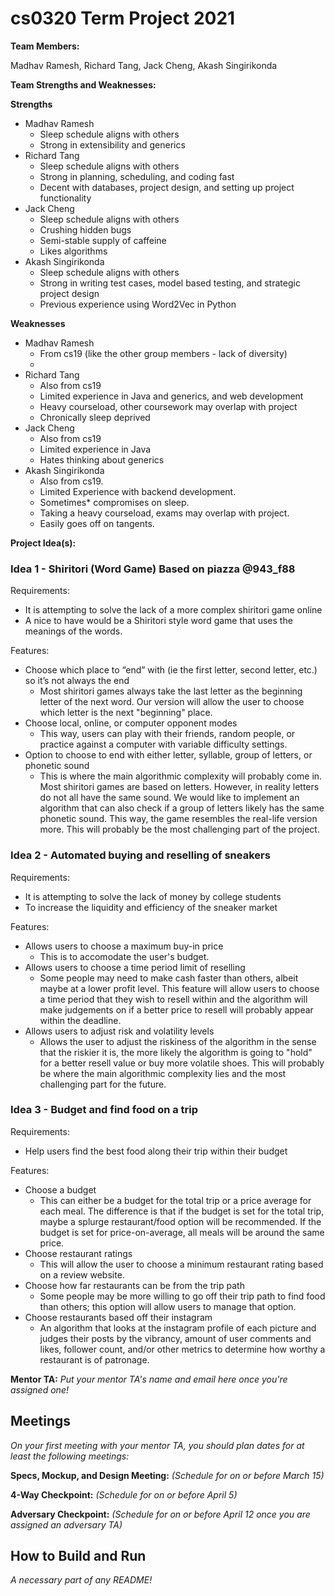# cs0320 Term Project 2021

**Team Members:** 

Madhav Ramesh, Richard Tang, Jack Cheng, Akash Singirikonda

**Team Strengths and Weaknesses:** 

**Strengths**  
* Madhav Ramesh
  - Sleep schedule aligns with others
  - Strong in extensibility and generics
* Richard Tang
  - Sleep schedule aligns with others
  - Strong in planning, scheduling, and coding fast
  - Decent with databases, project design, and setting up project functionality
* Jack Cheng
  * Sleep schedule aligns with others
  * Crushing hidden bugs
  * Semi-stable supply of caffeine
  * Likes algorithms
* Akash Singirikonda
  - Sleep schedule aligns with others
  - Strong in writing test cases, model based testing, and strategic project design
  - Previous experience using Word2Vec in Python

**Weaknesses**
* Madhav Ramesh
  - From cs19 (like the other group members - lack of diversity) 
  -
* Richard Tang
  - Also from cs19
  - Limited experience in Java and generics, and web development
  - Heavy courseload, other coursework may overlap with project
  - Chronically sleep deprived
* Jack Cheng
  * Also from cs19
  * Limited experience in Java
  * Hates thinking about generics
* Akash Singirikonda
  * Also from cs19.
  * Limited Experience with backend development.
  * Sometimes* compromises on sleep.
  * Taking a heavy courseload, exams may overlap with project.
  * Easily goes off on tangents.

**Project Idea(s):** 

### Idea 1 - Shiritori (Word Game) Based on piazza @943_f88
Requirements:
- It is attempting to solve the lack of a more complex shiritori game online
- A nice to have would be a Shiritori style word game that uses the meanings of the words.

Features:
- Choose which place to “end” with (ie the first letter, second letter, etc.) so it’s not always the end
  - Most shiritori games always take the last letter as the beginning letter of the next word. Our version will allow the user to choose which letter is the next "beginning" place.
- Choose local, online, or computer opponent modes
  - This way, users can play with their friends, random people, or practice against a computer with variable difficulty settings.
- Option to choose to end with either letter, syllable, group of letters, or phonetic sound
  - This is where the main algorithmic complexity will probably come in. Most shiritori games are based on letters. However, in reality letters do not all have the same sound. We would like to implement an algorithm that can also check if a group of letters likely has the same phonetic sound. This way, the game resembles the real-life version more. This will probably be the most challenging part of the project.

### Idea 2 - Automated buying and reselling of sneakers 
Requirements:
- It is attempting to solve the lack of money by college students
- To increase the liquidity and efficiency of the sneaker market 

Features:
- Allows users to choose a maximum buy-in price
  - This is to accomodate the user's budget. 
- Allows users to choose a time period limit of reselling
  - Some people may need to make cash faster than others, albeit maybe at a lower profit level. This feature will allow users to choose a time period that they wish to resell within and the algorithm will make judgements on if a better price to resell will probably appear within the deadline. 
- Allows users to adjust risk and volatility levels
  - Allows the user to adjust the riskiness of the algorithm in the sense that the riskier it is, the more likely the algorithm is going to "hold" for a better resell value or buy more volatile shoes. This will probably be where the main algorithmic complexity lies and the most challenging part for the future.

### Idea 3 - Budget and find food on a trip

Requirements: 
- Help users find the best food along their trip within their budget

Features:
- Choose a budget
  - This can either be a budget for the total trip or a price average for each meal. The difference is that if the budget is set for the total trip, maybe a splurge restaurant/food option will be recommended. If the budget is set for price-on-average, all meals will be around the same price.
- Choose restaurant ratings
  - This will allow the user to choose a minimum restaurant rating based on a review website.
- Choose how far restaurants can be from the trip path
  - Some people may be more willing to go off their trip path to find food than others; this option will allow users to manage that option.
- Choose restaurants based off their instagram 
  - An algorithm that looks at the instagram profile of each picture and judges their posts by the vibrancy, amount of user comments and likes, follower count, and/or other metrics to determine how worthy a restaurant is of patronage. 

**Mentor TA:** _Put your mentor TA's name and email here once you're assigned one!_

## Meetings
_On your first meeting with your mentor TA, you should plan dates for at least the following meetings:_

**Specs, Mockup, and Design Meeting:** _(Schedule for on or before March 15)_

**4-Way Checkpoint:** _(Schedule for on or before April 5)_

**Adversary Checkpoint:** _(Schedule for on or before April 12 once you are assigned an adversary TA)_

## How to Build and Run
_A necessary part of any README!_

